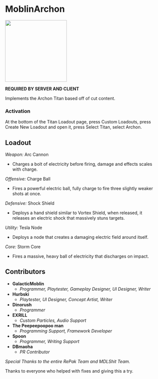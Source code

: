 # MoblinArchon

<img src="https://user-images.githubusercontent.com/100473309/226972415-062a043a-b899-4538-aaa4-cc10dfb6cfaf.png" width="200" height="200">

**REQUIRED BY SERVER AND CLIENT**

Implements the Archon Titan based off of cut content.

### Activation
At the bottom of the Titan Loadout page, press Custom Loadouts, press Create New Loadout and open it, press Select Titan, select Archon.

## Loadout

*Weapon:* Arc Cannon

- Charges a bolt of electricity before firing, damage and effects scales with charge.

*Offensive:* Charge Ball

- Fires a powerful electric ball, fully charge to fire three slightly weaker shots at once.

*Defensive:* Shock Shield

- Deploys a hand shield similar to Vortex Shield, when released, it releases an electric shock that massively stuns targets.

*Utility:* Tesla Node

- Deploys a node that creates a damaging electric field around itself.

*Core:* Storm Core

- Fires a massive, heavy ball of electricity that discharges on impact.

## Contributors
- **GalacticMoblin** 
  - *Programmer, Playtester, Gameplay Designer, UI Designer, Writer*
- **Hurbski**
  - *Playtester, UI Designer, Concept Artist, Writer*
- **Dinorush**
  - *Programmer*
- **EXRILL**
  - *Custom Particles, Audio Support*
- **The Peepeepoopoo man**
  - *Programming Support, Framework Developer*
- **Spoon**
  - *Programmer, Writing Support*
- **DBmaoha**
  - *PR Contributor*

*Special Thanks to the entire RePak Team and MDLShit Team.*

Thanks to everyone who helped with fixes and giving this a try.
